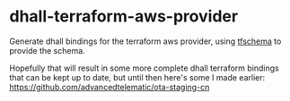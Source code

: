 # dhall-terraform-aws-provider

Generate dhall bindings for the terraform aws provider, using [tfschema](https://github.com/minamijoyo/tfschema) to provide the schema.

Hopefully that will result in some more complete dhall terraform bindings that can be kept up to date, but until then here's some I made earlier: https://github.com/advancedtelematic/ota-staging-cn
